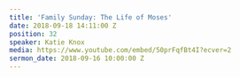 ```yaml
---
title: 'Family Sunday: The Life of Moses'
date: 2018-09-18 14:11:00 Z
position: 32
speaker: Katie Knox
media: https://www.youtube.com/embed/50prFqfBt4I?ecver=2
sermon_date: 2018-09-16 10:00:00 Z
---
```



